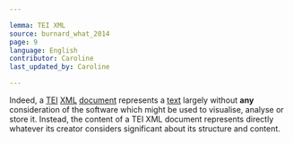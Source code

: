 ```yaml
---

lemma: TEI XML
source: burnard_what_2014
page: 9
language: English
contributor: Caroline
last_updated_by: Caroline

---
```


Indeed, a [TEI](TEI.html) [XML](XML.html) [document](document.html) represents a [text](text.html) largely without **any** consideration of the software which might be used to visualise, analyse or store it. Instead, the content of a TEI XML document represents directly whatever its creator considers significant about its structure and content.
